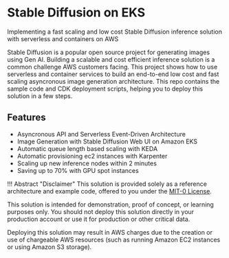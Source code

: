 # Stable Diffusion on EKS

Implementing a fast scaling and low cost Stable Diffusion inference solution with serverless and containers on AWS

Stable Diffusion is a popular open source project for generating images using Gen AI. Building a scalable and cost efficient inference solution is a common challenge AWS customers facing. This project shows how to use serverless and container services to build an end-to-end low cost and fast scaling asyncronous image generation architecture. This repo contains the sample code and CDK deployment scripts, helping you to deploy this solution in a few steps.

## Features

- Asyncronous API and Serverless Event-Driven Architecture
- Image Generation with Stable Diffusion Web UI on Amazon EKS
- Automatic queue length based scaling with KEDA
- Automatic provisioning ec2 instances with Karpenter
- Scaling up new inference nodes within 2 minutes
- Saving up to 70% with GPU spot instances

!!! Abstract "Disclaimer"
This solution is provided solely as a reference architecture and example code, offered to you under the [MIT-0 License](https://github.com/aws-samples/stable-diffusion-on-eks/blob/main/LICENSE).

This solution is intended for demonstration, proof of concept, or learning purposes only. You should not deploy this solution directly in your production account or use it for production or other critical data.

Deploying this solution may result in AWS charges due to the creation or use of chargeable AWS resources (such as running Amazon EC2 instances or using Amazon S3 storage).